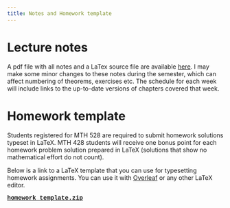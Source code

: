 ```yaml
---
title: Notes and Homework template
---
```


# Lecture notes

A pdf file with all notes and a LaTex source file are available
[here](https://github.com/bbadzioch/topology_lecture_notes). I may make some minor
changes to these notes during the semester, which can affect numbering of
theorems, exercises etc. The schedule for each week will include links to the
up-to-date versions of chapters covered that week.


# Homework template

Students registered for MTH 528 are required to submit homework
solutions typeset in LaTeX. MTH 428 students will receive one bonus
point for each homework problem solution prepared in LaTeX
(solutions that show no mathematical effort do not count).

Below is a link to a LaTeX template that you can use for typesetting homework assignments.
You can use it with <a href="https://www.overleaf.com/" target="_blank">Overleaf</a>
or any other LaTeX editor.

<a href="/assets/homework_template.zip" markdown="0" style="font-family: Courier, monospace; font-weight:bold;">
<i markdown="0" class="fa fa-download fa-lg"></i> homework_template.zip</a>

